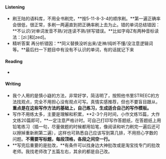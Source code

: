 #### Listening

- 刷王陆的语料库，不用全书刷完，**按5-11-8-3-4的顺序刷。**第一遍正确率会很低，很正常，多刷一两遍直到把正确率刷上去为止。错的单词总结错因：**不认识/对单词发音不熟/对连读不熟/拼写错误。**比如字母Z有两种音标读法：[zi:]和[zed]。
- 精听答案  再分析错因：**同义替换没听出来/走神/纯听不懂/没注意逻辑词等。**最后扫一下题目中有没有不认识的单词，有的话就记下来

#### Reading

- 

#### Writing

- 我个人用的是慎小嶷的方法，非常好学，简洁明了，按照他书里STREEC的方法找观点，完全不用担心没有观点可写。真情实感推荐，但也不要盲目跟从，**重点是在这些写作方法的基础上，自己练习，生成适合自己的写作模板。**
- 写作不用练太多，主要是理解和积累，**2-3个月时间，小作文练15篇，大作文练20篇即可，**一定注意严格计时。可自己打印写作答题纸，在答题纸上用铅笔练习（插一句，尽量做题的时候都用铅笔，像阅读和听力刷完一遍后还可以擦掉重新刷第二遍），这样也可熟悉自己应该写到第几排，不用担心字数的问题。**不需要写标题，每段顶格，各段之间空一行。**
- **写完后重要的是批改，**有条件可以找身边大神批改或是淘宝找专门的批改老师。我找老师改了五篇左右，其余的都是自己改。


